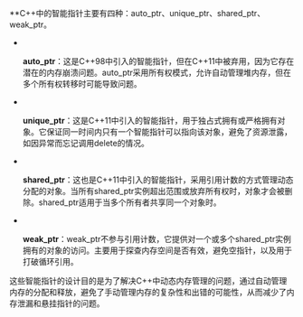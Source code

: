 ‌**C++中的智能指针主要有四种：auto_ptr、unique_ptr、shared_ptr、weak_ptr。

-  
    
    ‌**auto_ptr**‌：这是C++98中引入的智能指针，但在C++11中被弃用，因为它存在潜在的内存崩溃问题。auto_ptr采用所有权模式，允许自动管理堆内存，但在多个所有权转移时可能导致问题。
    
-  
    
    ‌**unique_ptr**‌：这是C++11中引入的智能指针，用于独占式拥有或严格拥有对象。它保证同一时间内只有一个智能指针可以指向该对象，避免了资源泄露，如因异常而忘记调用delete的情况。
    
-  
    
    ‌**shared_ptr**‌：这也是C++11中引入的智能指针，采用引用计数的方式管理动态分配的对象。当所有shared_ptr实例超出范围或放弃所有权时，对象才会被删除。shared_ptr适用于当多个所有者共享同一个对象时。
    
-  
    
    ‌**weak_ptr**‌：weak_ptr不参与引用计数，它提供对一个或多个shared_ptr实例拥有的对象的访问。主要用于探查内存空间是否有效，避免空指针，以及用于打破循环引用。
    

这些智能指针的设计目的是为了解决C++中动态内存管理的问题，通过自动管理内存的分配和释放，避免了手动管理内存的复杂性和出错的可能性，从而减少了内存泄漏和悬挂指针的问题‌。